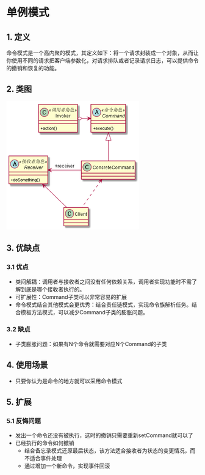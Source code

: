 # 单例模式
## 1. 定义
命令模式是一个高内聚的模式，其定义如下：将一个请求封装成一个对象，从而让你使用不同的请求把客户端参数化，对请求排队或者记录请求日志，可以提供命令的撤销和恢复的功能。
## 2. 类图
![command](image/command.png)
## 3. 优缺点
### 3.1 优点
* 类间解耦：调用者与接收者之间没有任何依赖关系，调用者实现功能时不需了解到底是哪个接收者执行的。
* 可扩展性：Command子类可以非常容易的扩展
* 命令模式结合其他模式会更优秀：结合责任链模式，实现命令族解析任务。结合模板方法模式，可以减少Command子类的膨胀问题。
### 3.2 缺点
* 子类膨胀问题：如果有N个命令就需要对应N个Command的子类
## 4. 使用场景
* 只要你认为是命令的地方就可以采用命令模式
## 5. 扩展
### 5.1 反悔问题
* 发出一个命令还没有被执行，这时的撤销只需要重新setCommand就可以了
* 已经执行的命令如何撤销
    * 结合备忘录模式还原最后状态，该方法适合接收者为状态的变更情况，而不适合事件处理
    * 通过增加一个新命令，实现事件回滚

